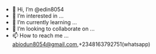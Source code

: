 - 👋 Hi, I’m @edin8054
- 👀 I’m interested in ...
- 🌱 I’m currently learning ...
- 💞️ I’m looking to collaborate on ...
- 📫 How to reach me ...
abiodun8054@gmail.com,+2348163792751(whatsapp)
<!---
edin8054/edin8054 is a ✨ special ✨ repository because its `README.md` (this file) appears on your GitHub profile.
You can click the Preview link to take a look at your changes.
--->

